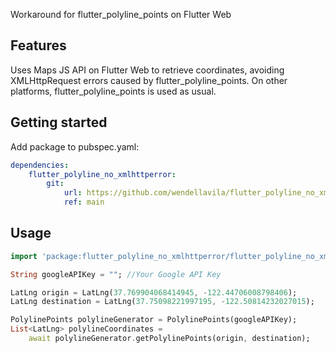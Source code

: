 <!--
For information about how to write a good package README, see the guide for
[writing package pages](https://dart.dev/guides/libraries/writing-package-pages).

For general information about developing packages, see the Dart guide for
[creating packages](https://dart.dev/guides/libraries/create-library-packages)
and the Flutter guide for
[developing packages and plugins](https://flutter.dev/developing-packages).
-->
Workaround for flutter_polyline_points on Flutter Web

## Features
Uses Maps JS API on Flutter Web to retrieve coordinates, avoiding XMLHttpRequest errors caused by flutter_polyline_points.
On other platforms, flutter_polyline_points is used as usual.

## Getting started
Add package to pubspec.yaml:
```yaml
dependencies:
    flutter_polyline_no_xmlhttperror:
        git:
            url: https://github.com/wendellavila/flutter_polyline_no_xmlhttperror
            ref: main
```

## Usage
```dart
import 'package:flutter_polyline_no_xmlhttperror/flutter_polyline_no_xmlhttperror.dart'
```

```dart
String googleAPIKey = ""; //Your Google API Key

LatLng origin = LatLng(37.769904068414945, -122.44706008798406);
LatLng destination = LatLng(37.75098221997195, -122.50814232027015);

PolylinePoints polylineGenerator = PolylinePoints(googleAPIKey);
List<LatLng> polylineCoordinates =
    await polylineGenerator.getPolylinePoints(origin, destination);
```